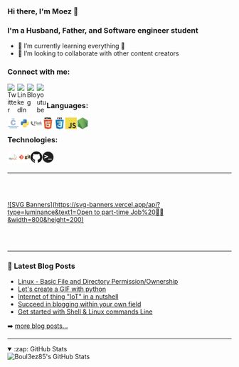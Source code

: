 ### Hi there, I'm Moez 👋

### I'm a Husband, Father, and Software engineer student

- 🌱 I’m currently learning everything 🤣
- 👯 I’m looking to collaborate with other content creators


### Connect with me:

[<img align="left" alt="Twitter" width="22px" src="https://cdn.jsdelivr.net/npm/simple-icons@v3/icons/twitter.svg" />][Twitter]
[<img align="left" alt="LinkedIn" width="22px" src="https://cdn.jsdelivr.net/npm/simple-icons@v3/icons/linkedin.svg" />][Linkedin]
[<img align="left" alt="Blog" width="22px" src="https://cdn.jsdelivr.net/npm/simple-icons@3.12.4/icons/blogger.svg" />][Blog]
[<img align="left" alt="youtube" width="22px" src="https://cdn.jsdelivr.net/npm/simple-icons@3.12.4/icons/youtube.svg" />][youtube]


<br />

### Languages:


<img align="left" alt="C" width="26px" src="https://raw.githubusercontent.com/github/explore/80688e429a7d4ef2fca1e82350fe8e3517d3494d/topics/c/c.png" />
<img align="left" alt="Python" width="26px" src="https://raw.githubusercontent.com/github/explore/80688e429a7d4ef2fca1e82350fe8e3517d3494d/topics/python/python.png" />
<img align="left" alt="Flask" width="26px" src="https://raw.githubusercontent.com/github/explore/80688e429a7d4ef2fca1e82350fe8e3517d3494d/topics/flask/flask.png" />
<img align="left" alt="HTML5" width="26px" src="https://raw.githubusercontent.com/github/explore/80688e429a7d4ef2fca1e82350fe8e3517d3494d/topics/html/html.png" />
<img align="left" alt="CSS3" width="26px" src="https://raw.githubusercontent.com/github/explore/80688e429a7d4ef2fca1e82350fe8e3517d3494d/topics/css/css.png" />
<img align="left" alt="JavaScript" width="26px" src="https://raw.githubusercontent.com/github/explore/80688e429a7d4ef2fca1e82350fe8e3517d3494d/topics/javascript/javascript.png" />

<img align="left" alt="Node.js" width="26px" src="https://raw.githubusercontent.com/github/explore/80688e429a7d4ef2fca1e82350fe8e3517d3494d/topics/nodejs/nodejs.png" />
<br>

### Technologies:

<img align="left" alt="MySQL" width="26px" src="https://raw.githubusercontent.com/github/explore/80688e429a7d4ef2fca1e82350fe8e3517d3494d/topics/mysql/mysql.png" />
<img align="left" alt="Git" width="26px" src="https://raw.githubusercontent.com/github/explore/80688e429a7d4ef2fca1e82350fe8e3517d3494d/topics/git/git.png" />
<img align="left" alt="GitHub" width="26px" src="https://raw.githubusercontent.com/github/explore/78df643247d429f6cc873026c0622819ad797942/topics/github/github.png" />
<img align="left" alt="Terminal" width="26px" src="https://raw.githubusercontent.com/github/explore/80688e429a7d4ef2fca1e82350fe8e3517d3494d/topics/terminal/terminal.png" />

<br>
<br>
<hr>
<br>
<br>

[![SVG Banners](https://svg-banners.vercel.app/api?type=luminance&text1=Open to part-time Job%20👨‍💻&width=800&height=200)](https://github.com/Akshay090/svg-banners)


<br>
<br>

---

### 📕 Latest Blog Posts

<!-- BLOG-POST-LIST:START -->
- [Linux - Basic File and Directory Permission/Ownership](https://myblogg.tech/linux-basic-file-and-directory-permissionownership)
- [Let's create a GIF with python](https://myblogg.tech/lets-create-a-gif-with-python)
- [Internet of thing "IoT" in a nutshell](https://myblogg.tech/internet-of-thing-iot-in-a-nutshell)
- [Succeed in blogging within your own field](https://myblogg.tech/succeed-in-blogging-within-your-own-field)
- [Get started with Shell & Linux commands Line](https://myblogg.tech/get-started-with-shell-and-linux-commands-line-1)
<!-- BLOG-POST-LIST:END -->

➡️ [more blog posts...](https://myblogg.tech)

---

<details open>
  <summary>:zap: GitHub Stats</summary>

  <img align="left" alt="Boul3ez85's GitHub Stats" src="https://github-readme-stats.vercel.app/api?username=Boul3ez85&show_icons=true&hide_border=true&theme=dracula" />

</details>

[twitter]: https://twitter.com/benrebahmoez1
[youtube]: https://www.youtube.com/channel/UCqx6WFbclUygmFlsOh8wt1Q?view_as=subscriber
[linkedin]: https://www.linkedin.com/in/moez-ben-rebah-47ba641a1/
[Blog]: https://myblogg.tech
[Gmail]: benrebah.moez@gmail.com

